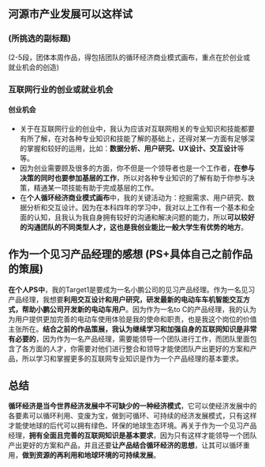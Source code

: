 ## 河源市产业发展可以这样试
### (所挑选的副标题)
(2-5段，团体本周作品，得包括团队的循环经济商业模式画布，重点在於创业或就业机会的创造)

### 互联网行业的创业或就业机会
#### 创业机会
- 关于在互联网行业的创业中，我认为应该对互联网相关的专业知识和技能都要有所了解，在对各种专业知识和技能了解的基础上，还得对某一方面有足够深的掌握和较好的运用，比如：**数据分析、用户研究、UX设计、交互设计**等等。
- 因为创业需要顾及很多的方面，你不但是一个领导者也是一个工作者，**在参与决策的同时也要参加基层的工作**，所以对各种专业知识的了解有助于你参与决策，精通某一项技能有助于完成基层的工作。
- 在**个人循环经济商业模式画布**中，我的关键活动为：挖掘需求、用户研究、数据分析和交互设计。因为在本科四年的学习中，我对以上工作有一个基本和全面的认知，且我认为我自身拥有较好的沟通和解决问题的能力，所以**可以较好的沟通团队的不同类型人才，这也是我创业能比一般大学生有优势的地方**。

## 作为一个见习产品经理的感想 (PS+具体自己之前作品的策展)
**在个人PS中**，我的Target1是要成为一名小鹏公司的见习产品经理。作为一名见习产品经理，我想要**利用交互设计和用户研究，研发最新的电动车车机智能交互方式，帮助小鹏公司开发新的电动车用户**。因为作为一名to C的产品经理，我的认为为用户提供更加完善的电动车使用体验是我的使命和职责，也是我这个岗位的价值主张所在。**结合之前的作品策展，我认为继续学习和加强自身的互联网知识是非常有必要的**，因为作为一名产品经理，需要能领导一个团队进行工作，而团队里面包含了各方面的人才，你需要对他们进行整合和领导才能使团队产出更好的方案和产品，所以学习和掌握更多的互联网专业知识是作为一个产品经理的基本要求。
## 总结
**循环经济是当今世界经济发展中不可缺少的一种经济模式**，它可以使经济发展中的各要素可以循环利用、变废为宝，做到可循环、可持续的经济发展模式，只有这样才能使地球的后代可以拥有绿色、环保的地球生态环境。再关于作为一个见习产品经理，**拥有全面且完善的互联网知识是基本要求**，因为只有这样才能领导一个团队产出更好的方案和产品，并且还要**让产品结合循环经济的思想**，让其可以循环重用，**做到资源的再利用和地球环境的可持续发展**。